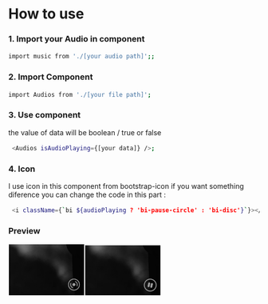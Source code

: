 # How to use
### 1. Import your Audio in component

```bash
import music from './[your audio path]';;
```

### 2. Import Component

```bash
import Audios from './[your file path]';
```

### 3. Use component 

the value of data will be boolean / true or false
```bash
 <Audios isAudioPlaying={[your data]} />;
```

### 4. Icon
I use icon in this component from bootstrap-icon if you want something diference you can change the code in this part :  
```bash
 <i className={`bi ${audioPlaying ? 'bi-pause-circle' : 'bi-disc'}`}></i>
```

### Preview
<img src="img/preview.PNG" width='30%' style="border: 1px solid white;"><img src="img/preview2.PNG" width='30%' style="border: 1px solid white;">
